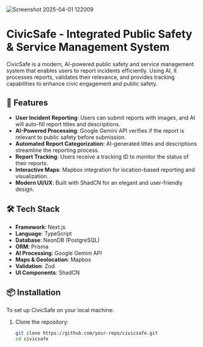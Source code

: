 ![Screenshot 2025-04-01 122009](https://github.com/user-attachments/assets/11ca13a9-980c-46b2-9c7b-53313132c6a7)

# CivicSafe - Integrated Public Safety & Service Management System

CivicSafe is a modern, AI-powered public safety and service management system that enables users to report incidents efficiently. Using AI, it processes reports, validates their relevance, and provides tracking capabilities to enhance civic engagement and public safety.

## 🚀 Features

- **User Incident Reporting**: Users can submit reports with images, and AI will auto-fill report titles and descriptions.
- **AI-Powered Processing**: Google Gemini API verifies if the report is relevant to public safety before submission.
- **Automated Report Categorization**: AI-generated titles and descriptions streamline the reporting process.
- **Report Tracking**: Users receive a tracking ID to monitor the status of their reports.
- **Interactive Maps**: Mapbox integration for location-based reporting and visualization.
- **Modern UI/UX**: Built with ShadCN for an elegant and user-friendly design.

## 🛠 Tech Stack

- **Framework**: Next.js
- **Language**: TypeScript
- **Database**: NeonDB (PostgreSQL)
- **ORM**: Prisma
- **AI Processing**: Google Gemini API
- **Maps & Geolocation**: Mapbox
- **Validation**: Zod
- **UI Components**: ShadCN

## 📦 Installation

To set up CivicSafe on your local machine:

1. Clone the repository:
   ```sh
   git clone https://github.com/your-repo/civicsafe.git
   cd civicsafe

